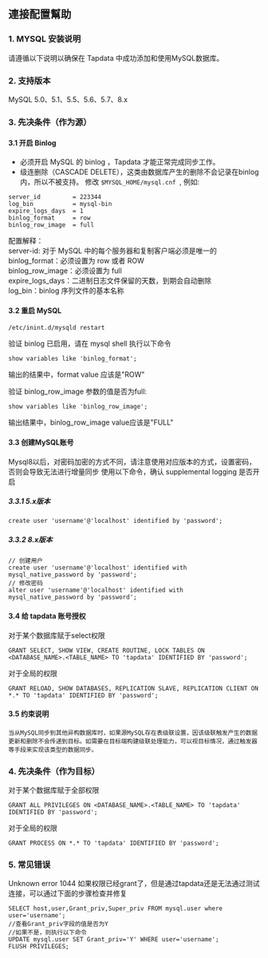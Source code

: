 ## **連接配置幫助**

### **1. MYSQL 安装说明**

请遵循以下说明以确保在 Tapdata 中成功添加和使用MySQL数据库。

### **2. 支持版本**
MySQL 5.0、5.1、5.5、5.6、5.7、8.x

### **3. 先决条件（作为源）**
#### **3.1 开启 Binlog**
- 必须开启 MySQL 的 binlog ，Tapdata 才能正常完成同步工作。
- 级连删除（CASCADE DELETE），这类由数据库产生的删除不会记录在binlog内，所以不被支持。
修改 `$MYSQL_HOME/mysql.cnf `, 例如:
```
server_id         = 223344
log_bin           = mysql-bin
expire_logs_days  = 1
binlog_format     = row
binlog_row_image  = full
```
配置解释：<br>
server-id: 对于 MySQL 中的每个服务器和复制客户端必须是唯一的<br>
binlog_format：必须设置为 row 或者 ROW<br>
binlog_row_image：必须设置为 full<br>
expire_logs_days：二进制日志文件保留的天数，到期会自动删除<br>
log_bin：binlog 序列文件的基本名称<br>

#### **3.2 重启 MySQL**

```
/etc/inint.d/mysqld restart
```
验证 binlog 已启用，请在 mysql shell 执行以下命令
```
show variables like 'binlog_format';
```
输出的结果中，format value 应该是"ROW"

验证 binlog_row_image 参数的值是否为full:
```
show variables like 'binlog_row_image';
```
输出结果中，binlog_row_image value应该是"FULL"

#### **3.3 创建MySQL账号**
Mysql8以后，对密码加密的方式不同，请注意使用对应版本的方式，设置密码，否则会导致无法进行增量同步
使用以下命令，确认 supplemental logging 是否开启
##### **3.3.1 5.x版本**
```
create user 'username'@'localhost' identified by 'password';
```
##### **3.3.2 8.x版本**
```
// 创建用户
create user 'username'@'localhost' identified with mysql_native_password by 'password';
// 修改密码
alter user 'username'@'localhost' identified with mysql_native_password by 'password';

```

#### **3.4 给 tapdata 账号授权**
对于某个数据库赋于select权限
```
GRANT SELECT, SHOW VIEW, CREATE ROUTINE, LOCK TABLES ON <DATABASE_NAME>.<TABLE_NAME> TO 'tapdata' IDENTIFIED BY 'password';
```
对于全局的权限
```
GRANT RELOAD, SHOW DATABASES, REPLICATION SLAVE, REPLICATION CLIENT ON *.* TO 'tapdata' IDENTIFIED BY 'password';
```
#### **3.5 约束说明**
```
当从MySQL同步到其他异构数据库时，如果源MySQL存在表级联设置，因该级联触发产生的数据更新和删除不会传递到目标。如需要在目标端构建级联处理能力，可以视目标情况，通过触发器等手段来实现该类型的数据同步。
```
###  **4. 先决条件（作为目标）**
对于某个数据库赋于全部权限
```
GRANT ALL PRIVILEGES ON <DATABASE_NAME>.<TABLE_NAME> TO 'tapdata' IDENTIFIED BY 'password';
```
对于全局的权限
```
GRANT PROCESS ON *.* TO 'tapdata' IDENTIFIED BY 'password';
```
###  **5. 常见错误**

Unknown error 1044
如果权限已经grant了，但是通过tapdata还是无法通过测试连接，可以通过下面的步骤检查并修复
```
SELECT host,user,Grant_priv,Super_priv FROM mysql.user where user='username';
//查看Grant_priv字段的值是否为Y
//如果不是，则执行以下命令
UPDATE mysql.user SET Grant_priv='Y' WHERE user='username';
FLUSH PRIVILEGES;
```
